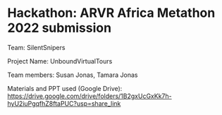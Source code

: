 # Hackathon: ARVR Africa Metathon 2022 submission
Team: SilentSnipers

Project Name: UnboundVirtualTours

Team members: Susan Jonas,
              Tamara Jonas
             
Materials and PPT used (Google Drive):  https://drive.google.com/drive/folders/1B2gxUcGxKk7h-hyU2iuPgqfhZ8ftaPUC?usp=share_link

